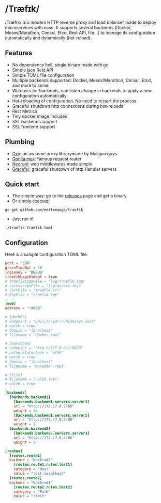 # /Træfɪk/

/Træfɪk/ is a modern HTTP reverse proxy and load balancer made to deploy microservices with ease.
It supports several backends (Docker, Mesos/Marathon, Consul, Etcd, Rest API, file...) to manage its configuration automatically and dynamically (hot-reload).

## Features

* No dependency hell, single binary made with go
* Simple json Rest API
* Simple TOML file configuration
* Multiple backends supported: Docker, Mesos/Marathon, Consul, Etcd, and more to come
* Watchers for backends, can listen change in backends to apply a new configuration automatically
* Hot-reloading of configuration. No need to restart the process
* Graceful shutdown http connections during hot-reloads
* Rest Metrics
* Tiny docker image included
* SSL backends support
* SSL frontend support

## Plumbing

* [Oxy](github.com/mailgun/oxy/): an awsome proxy librarymade by Mailgun guys
* [Gorilla mux](github.com/gorilla/mux): famous request router
* [Negroni](github.com/codegangsta/negroni): web middlewares made simple
* [Graceful](github.com/tylerb/graceful): graceful shutdown of http.Handler servers

## Quick start

* The simple way: go to the [releases](https://github.com/emilevauge/traefik/releases) page and get a binary.
* Or simply execute:

```
go get github.com/emilevauge/traefik
```
* Just run it!

```
./traefik traefik.toml
```

## Configuration

Here is a sample configuration TOML file:

```toml
port = ":80"
graceTimeOut = 10
logLevel = "DEBUG"
traefikLogsStdout = true
# traefikLogsFile = "log/traefik.log"
# accessLogsFile = "log/access.log"
# CertFile = "traefik.crt"
# KeyFile = "traefik.key"

[web]
address = ":8080"

# [docker]
# endpoint = "unix:///var/run/docker.sock"
# watch = true
# domain = "localhost"
# filename = "docker.tmpl"

# [marathon]
# endpoint = "http://127.0.0.1:8080"
# networkInterface = "eth0"
# watch = true
# domain = "localhost"
# filename = "marathon.tmpl"

# [file]
# filename = "rules.toml"
# watch = true

[backends]
  [backends.backend1]
    [backends.backend1.servers.server1]
    url = "http://172.17.0.2:80"
    weight = 10
    [backends.backend1.servers.server2]
    url = "http://172.17.0.3:80"
    weight = 1
  [backends.backend2]
    [backends.backend2.servers.server1]
    url = "http://172.17.0.4:80"
    weight = 1

[routes]
  [routes.route1]
  backend = "backend2"
    [routes.route1.rules.test1]
    category = "Host"
    value = "test.localhost"
  [routes.route2]
  backend = "backend1"
    [routes.route2.rules.test2]
    category = "Path"
    value = "/test"

```
